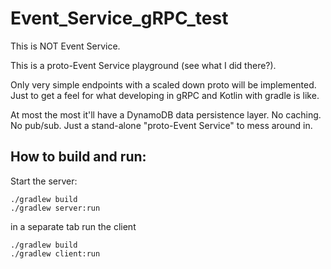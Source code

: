 # Event_Service_gRPC_test

This is NOT Event Service. 

This is a proto-Event Service playground (see what I did there?). 

Only very simple endpoints with a scaled down proto will be implemented. Just to get a feel for what developing in gRPC and Kotlin with gradle is like. 

At most the most it'll have a DynamoDB data persistence layer. No caching. No pub/sub. Just a stand-alone "proto-Event Service" to mess around in.

## How to build and run:
Start the server:
```shell
./gradlew build
./gradlew server:run
```
in a separate tab run the client
```shell
./gradlew build
./gradlew client:run
```